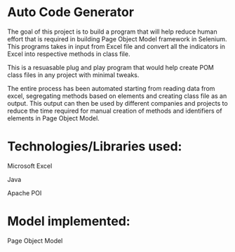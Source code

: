 # Auto Code Generator

The goal of this project is to build a program that will help reduce human effort that is required in building Page Object Model framework in Selenium. This programs takes in input from Excel file and convert all the indicators in Excel into respective methods in class file.

This is a resuasable plug and play program that would help create POM class files in any project with minimal tweaks.

The entire process has been automated starting from reading data from excel, segregating methods based on elements and creating class file as an output. This output can then be used by different companies and projects to reduce the time required for manual creation of methods and identifiers of elements in Page Object Model.

# Technologies/Libraries used:
Microsoft Excel

Java

Apache POI

# Model implemented:
Page Object Model
